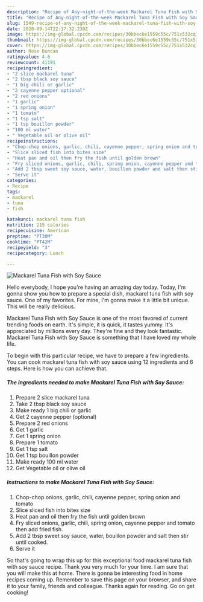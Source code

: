 ```yaml
---
description: "Recipe of Any-night-of-the-week Mackarel Tuna Fish with Soy Sauce"
title: "Recipe of Any-night-of-the-week Mackarel Tuna Fish with Soy Sauce"
slug: 1549-recipe-of-any-night-of-the-week-mackarel-tuna-fish-with-soy-sauce
date: 2020-09-14T22:17:32.230Z
image: https://img-global.cpcdn.com/recipes/30bbec6e1559c55c/751x532cq70/mackarel-tuna-fish-with-soy-sauce-recipe-main-photo.jpg
thumbnail: https://img-global.cpcdn.com/recipes/30bbec6e1559c55c/751x532cq70/mackarel-tuna-fish-with-soy-sauce-recipe-main-photo.jpg
cover: https://img-global.cpcdn.com/recipes/30bbec6e1559c55c/751x532cq70/mackarel-tuna-fish-with-soy-sauce-recipe-main-photo.jpg
author: Rose Duncan
ratingvalue: 4.6
reviewcount: 41191
recipeingredient:
- "2 slice mackarel tuna"
- "2 tbsp black soy sauce"
- "1 big chili or garlic"
- "2 cayenne pepper optional"
- "2 red onions"
- "1 garlic"
- "1 spring onion"
- "1 tomato"
- "1 tsp salt"
- "1 tsp bouillon powder"
- "100 ml water"
- " Vegetable oil or olive oil"
recipeinstructions:
- "Chop-chop onions, garlic, chili, cayenne pepper, spring onion and tomato"
- "Slice sliced fish into bites size"
- "Heat pan and oil then fry the fish until golden brown"
- "Fry sliced onions, garlic, chili, spring onion, cayenne pepper and tomato then add fried fish."
- "Add 2 tbsp sweet soy sauce, water, bouillon powder and salt then stir until cooked."
- "Serve it"
categories:
- Recipe
tags:
- mackarel
- tuna
- fish

katakunci: mackarel tuna fish 
nutrition: 215 calories
recipecuisine: American
preptime: "PT30M"
cooktime: "PT42M"
recipeyield: "3"
recipecategory: Lunch

---
```



![Mackarel Tuna Fish with Soy Sauce](https://img-global.cpcdn.com/recipes/30bbec6e1559c55c/751x532cq70/mackarel-tuna-fish-with-soy-sauce-recipe-main-photo.jpg)

Hello everybody, I hope you're having an amazing day today. Today, I'm gonna show you how to prepare a special dish, mackarel tuna fish with soy sauce. One of my favorites. For mine, I'm gonna make it a little bit unique. This will be really delicious.

Mackarel Tuna Fish with Soy Sauce is one of the most favored of current trending foods on earth. It's simple, it is quick, it tastes yummy. It's appreciated by millions every day. They're fine and they look fantastic. Mackarel Tuna Fish with Soy Sauce is something that I have loved my whole life.




To begin with this particular recipe, we have to prepare a few ingredients. You can cook mackarel tuna fish with soy sauce using 12 ingredients and 6 steps. Here is how you can achieve that.

<!--inarticleads1-->

##### The ingredients needed to make Mackarel Tuna Fish with Soy Sauce:

1. Prepare 2 slice mackarel tuna
1. Take 2 tbsp black soy sauce
1. Make ready 1 big chili or garlic
1. Get 2 cayenne pepper (optional)
1. Prepare 2 red onions
1. Get 1 garlic
1. Get 1 spring onion
1. Prepare 1 tomato
1. Get 1 tsp salt
1. Get 1 tsp bouillon powder
1. Make ready 100 ml water
1. Get  Vegetable oil or olive oil




<!--inarticleads2-->

##### Instructions to make Mackarel Tuna Fish with Soy Sauce:

1. Chop-chop onions, garlic, chili, cayenne pepper, spring onion and tomato
1. Slice sliced fish into bites size
1. Heat pan and oil then fry the fish until golden brown
1. Fry sliced onions, garlic, chili, spring onion, cayenne pepper and tomato then add fried fish.
1. Add 2 tbsp sweet soy sauce, water, bouillon powder and salt then stir until cooked.
1. Serve it




So that's going to wrap this up for this exceptional food mackarel tuna fish with soy sauce recipe. Thank you very much for your time. I am sure that you will make this at home. There is gonna be interesting food in home recipes coming up. Remember to save this page on your browser, and share it to your family, friends and colleague. Thanks again for reading. Go on get cooking!
